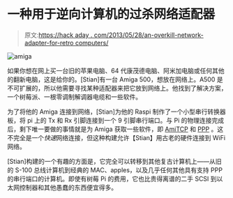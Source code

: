 # 一种用于逆向计算机的过杀网络适配器

> 原文:[https://hack aday . com/2013/05/28/an-overkill-network-adapter-for-retro computers/](https://hackaday.com/2013/05/28/an-overkill-network-adapter-for-retrocomputers/)

![amiga](../Images/369c74b22629f417eff7573b7dbbd6b3.png)

如果你想在网上买一台旧的苹果电脑、64 代康茂德电脑、阿米加电脑或任何其他的翻新电脑，这是给你的。[Stian]有一台 Amiga 500，想放在网络上。A500 是不可扩展的，所以他需要寻找某种适配器来把它放到网络上。他找到了解决方案，一个树莓派、一根零调制解调器电缆和一些软件。

为了将他的 Amiga 连接到网络，[Stian]为他的 Raspi 制作了一个小型串行转换器板，将 pi 上的 Tx 和 Rx 引脚连接到一个 9 引脚串行端口。与 Pi 的物理连接完成后，剩下唯一要做的事情就是为 Amiga 获取一些软件，即 [AmiTCP](http://aminet.net/package/comm/tcp/AmiTCP-demo-40) 和 [PPP](http://aminet.net/package/comm/net/PPP1_45) 。这不完全是一个*快速*网络连接，但这种构建允许【Stian】用古老的硬件连接到 WiFi 网络。

[Stian]构建的一个有趣的方面是，它完全可以转移到其他复古计算机上——从旧的 S-100 总线计算机到经典的 MAC、apples，以及几乎任何其他具有支持 PPP 的串行端口的计算机。即使有树莓 Pi 的费用，它也比贵得离谱的二手 SCSI 到以太网控制器和其他愚蠢的东西便宜得多。